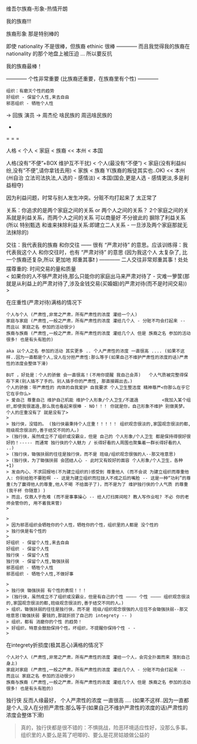 
维吾尔族裔-形象-热情开朗

我的族裔!!!

族裔形象 那是特别棒的

即使 nationality 不是很棒，但族裔 ethinic 很棒 ———— 而且我觉得我的族裔在 nationality 的那个地盘上被压迫 ... 所以要反抗


我的族裔最棒！


———— 个性非常重要 (比族裔还重要，在族裔里有个性) ————
```
组织：有磨灭个性的趋势
好组织 - 保留个人性,来去自由
邪恶组织 - 牺牲个人性
```

-> 回族 演员 -> 周杰伦 啥民族的 周迅啥民族的

-

= = =

人格 < 个人 < 家庭 < 族裔 << 本州 < 本国

人格(没有“不便”+BOX 维护互不干扰) < 个人(最没有“不便”) < 家庭(没有利益纠纷,没有“不便”,请你拿钱去用) < 家族 < 族裔 Y(族裔的叛徒其实也..OK) << 本州(州自治 立法司法执法,人选的 - 感情淡) < 本国(国会,更是人选 - 感情更淡,多是利益相夺)


因为利益问题，时常与别人发生冲突。分赃不均打起来了 太正常了

关系：你追求的是两个家庭之间的关系 or 两个人之间的关系？ 2个家庭之间的关系就是利益关系，而两个人之间的关系 可以商量好 不分彼此的 摒除了利益关系 (所以 特别甄选 和谁来抹除利益关系:即建立二人关系 - 一旦涉及两个家庭那就无法抹除的)

交往：我代表我的族裔 和你交往 —— 很有 “严肃对待” 的意思。应该训练得：我代表我这个人 和你交往时，也有 “严肃对待” 的意思 (因为我这个人 太复杂了, 比一个族裔还复杂,所以 更加地 郑重其事❗️ ) ———— 二人交往非常郑重其事！处处摆尊重的: 时间交易的量和质量
<br>< 如果你的人不够严肃对待,那么只能你的家庭出马来严肃对待了 - 灾难一箩筐(那就是从利益上的严肃对待了,涉及金钱交易(买婚姻)的严肃对待(而不是时间交易)) >

在庄重性(严肃对待)满格的情况下
```
个人与个人 (严肃性,非常之严肃，所有严肃性的浓度 灌给一个人)
家庭与家庭 (严肃性,一般之严肃，所有严肃性的浓度 灌给几个人 - 分赃不均会打起来 -- 而且以 家庭之名 参加的活动很少)
族裔与族裔 (严肃性,一般之严肃，所有严肃性的浓度 灌给几个人 但是 族裔之名 参加的活动很多! 也是有头有脸的)

aka 以个人之名 参加的活动 其实更多 .. 个人严肃性的浓度 一直很高 .... (如果不这样..因为一直都是个人,没人在分担严肃性:那么等于(如果自己不维护严肃性的浓度的话)严肃性的浓度会整体下滑)

BUT ，好处是：个人的骄傲 会一直很高！(不用你提醒 我自己会弄)   个人气质被完整得保存下来(别人插不了手的。别人插手你的严肃性, 那直接踢出去。)
个人的骄傲：带严肃性的 肉体的自我爱护 自我要求 个人卫生整洁度 精神尊严<你那么在乎它 它在乎你么>
> 爱自己 尊重自己 维护自己机能 维护个人形象/个人卫生/不邋遢         <我加入某个组织,即使我很邋遢,那么我也看起来很棒 - NO！！！ 你就是你，自己形象不维护 别做美梦。个人的庄重没有了 就是没有了>
>
> 独行侠，没错的。 (独行侠最秉持个人庄重！！！！！ 组织观念很淡的,家国观念很淡的都,班级观念很淡的,善于结交不同的人。)
> (独行侠，虽然成立不了组织或没霸业，但是 自己的 个人形象/个人卫生 都是保持得很好很好的！----- 而通常 独行侠的个人魅力 / 长得好看的人周围也聚集着一群长得好看的人 ..)
> (独行侠，锄强扶弱的往往是独行侠，而不是 班级/组织观念很强的人--那又啥意思)
> (独行侠，为了锄强扶弱 会团结人心 - 此时又有姣好的面容 个人形象/个人卫生，各种 +1)
> 发自内心、不求回报地(不为建立组织的)感受到 尊重他人 (而不会说 为建立组织而尊重他人: 你别给脸不要脸啊 -- 这是为建立组织而拉拢人不成之后的嘴脸 -- 这是一种“功利”的尊重(为了赢得他人的尊重,他人不喝 不给面子了)，而不是为了 维护独行侠的个人气质 的尊重(我干杯 你随意) )
> 而且，仅救人于危难 (而不是事事操心 -- 给人打扫房间啦? 教人写作业啦? 不必 你的老师会管你的, 用不着我来管)
> 

>
> 因为邪恶组织会牺牲你的个人性，牺牲你的个性，组织里的人都是 没个性的
> 独行侠是有个性的
>
好组织 - 保留个人性,来去自由
好组织 - 保留个人性
独行侠 - 保留个人性
独行侠 - 保留个人性,锄强扶弱
邪恶组织 - 牺牲个人性
邪恶组织 - 牺牲个人性,不做好事

>
> 独行侠 锄强扶弱 有个性的表现！！！
> (独行侠，虽然成立不了组织或没霸业，但是有自己的个性 ———— 个性 ———— 组织观念很淡的,家国观念很淡的都,班级观念很淡的,善于结交不同的人。)
> 组织，锄强扶弱的往往是独行侠，而不是 班级/组织观念很强的人往往不会锄强扶弱--那又啥意思(锄强扶弱 要钱的,那就折损了自己的 integrety -- )
> 组织，都有 消磨你的个性 的趋势！
> 好组织，特意会鼓励保持个性。坏组织，不提醒你保持个性 - -
>
```

在integrety折损度(极其恶心)满格的情况下
```
个人对个人 (严肃性,非常之严肃，所有严肃性的浓度 灌给一个人，会完全扑面而来 落到自己身上)
家庭对家庭 (严肃性,一般之严肃，所有严肃性的浓度 灌给几个人 - 分赃不均会打起来 -- 而且以 家庭之名 参加的活动很少)
族裔与族裔 (严肃性,一般之严肃，所有严肃性的浓度 灌给几个人 但是 族裔之名 参加的活动很多! 也是有头有脸的)
```
独行侠 反而人缘最好，
个人严肃性的浓度 一直很高 .... (如果不这样..因为一直都是个人,没人在分担严肃性:那么等于(如果自己不维护严肃性的浓度的话)严肃性的浓度会整体下滑)

> 真的，独行侠都是很不错的：不惧挑战，险恶环境适应性好，没那么多事。组织里的人要么是蔫了吧唧的、要么是花房姑娘做公益的



